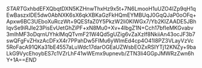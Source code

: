 $START$GxhbdEFXQbqtDXN5KZHnwThxHz9x5t+7N6LmooH1uUZO4IZp9qH1qEwBaszxIDE5dw0AbNXK6sX6qkXBKaGzFkHQmEYMBUqJ0GqQJaP0oOFq+Apxw6BC3UEboXuRczWt+9QESfaZ0Y5PkzW2li0KIWGx7/Yb2KIZAADE5JBhIqvSe9iRJIe23PisEvUetGhZiPF+xN8Mu0+Xv+4lbgZ1N+Cch17bfIeMKGvabv3mIhMF3oDqrnUYhklMqQTvmF21W4Qd5gUZig6vZaXzIf8NkiiAn43ocJF3b7swQFgFvZHxzAcDFxX4r7PPahDw5FIMu6yWImEd4cp4O41l8PZ3VLayVzVc5RoFacA91QKa31bE4557aLuWdc17darOGEaUZWsbEOZxRSIYTj12KNZy+9baLkG9VycEhoybES7c1VZrLhF41wWEmx9upnevb/ZTN3Ii4GGpJMWRzZwn6hY+1A==$END$